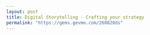 ```yaml
---
layout: post
title: Digital Storytelling - Crafting your strategy
permalink: "https://gems.gevme.com/260820ds"
---
```

